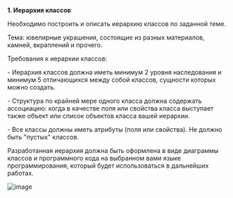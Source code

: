 **﻿1\. Иерархия классов**

Необходимо построить и описать иерархию классов по заданной теме.

Тема: ювелирные украшения, состоящие из разных материалов, камней, вкраплений и прочего.

Требования к иерархии классов:

\- Иерархия классов должна иметь минимум 2 уровня наследования и минимум 5 отличающихся между собой классов, сущности которых можно создать.

\- Структура по крайней мере одного класса должна содержать ассоциацию: когда в качестве поля или свойства класса выступает также объект или список объектов класса вашей иерархии. 

\- Все классы должны иметь атрибуты (поля или свойства). Не должно быть "пустых" классов.

Разработанная иерархия должна быть оформлена в виде диаграммы классов и программного кода на выбранном вами языке программирования, который будет использоваться в дальнейших работах.

![image](https://github.com/user-attachments/assets/9566fdda-3594-4922-9899-8a63dd5175d1)
